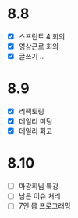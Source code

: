 # 8.8

- [x] 스프린트 4 회의
- [x] 영상근로 회의
- [x] 글쓰기 ..

# 8.9

- [x] 리팩토링
- [x] 데일리 미팅
- [x] 데일리 회고

# 8.10

- [ ] 마광휘님 특강
- [ ] 남은 이슈 처리
- [ ] 7인 몹 프로그래밍
